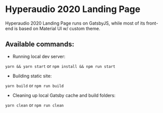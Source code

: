 # Hyperaudio 2020 Landing Page

Hyperaudio 2020 Landing Page runs on GatsbyJS, while most of its front-end is based on Material UI w/ custom theme.

## Available commands:

- Running local dev server:

`yarn && yarn start` or `npm install && npm run start`

- Building static site:

`yarn build` or `npm run build`

- Cleaning up local Gatsby cache and build folders:

`yarn clean` or `npm run clean`

